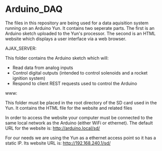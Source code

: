 Arduino_DAQ
===========
The files in this repository are being used for a data aquisition system running on an Arduino Yun.  It contains two
seperate parts.  The first is an Arduino sketch uploaded to the Yun's processor.  The second is an HTML website which displays a
user interface via a web browser.

AJAX_SERVER:

This folder contains the Arduino sketch which will:
- Read data from analog inputs
- Control digital outputs (intended to control solenoids and a rocket ignition system)
- Respond to client REST requests used to control the Arduino
	
www:

This folder must be placed in the root directory of the SD card used in the Yun.  It contains the HTML file for the website
and related files
		
In order to access the website your computer must be connected to the same local network as the Arduino (either WiFi or ethernet).
The default URL for the website is:	http://arduino.local/sd/

For our needs we are using the Yun as a ethernet access point so it has a static IP.
Its website URL is: http://192.168.240.1/sd/
